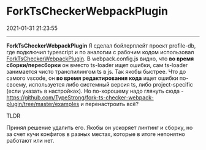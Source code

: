﻿# ForkTsCheckerWebpackPlugin
2021-01-31 21:23:55
            
---
**ForkTsCheckerWebpackPlugin**
Я сделал бойлерплейт проект profile-db, где подключил typescript и по аналогии с рабочим кодом использовал [ForkTsCheckerWebpackPlugin](https://github.com/TypeStrong/fork-ts-checker-webpack-plugin#readme).
В webpack.config.js видно, что **во время сборки/пересборки** он вместо ts-loader ищет ошибки, сам ts-loader занимается чисто транспилингом ts в js. Так якобы быстрее.
Что до самого vscode, он **во время редактирования кода** ищет ошибки по-своему, используется либо системный версия ts, либо project-specific (если указать в настройках).
Но по-хорошему надо глянуть сюда - <https://github.com/TypeStrong/fork-ts-checker-webpack-plugin/tree/master/examples> и перенастроить всё?


TLDR


Принял решение удалить его. Якобы он ускоряет линтинг и сборку, но за счет кучи конфигов в разных местах, которые в итоге непонятно работают или нет.




